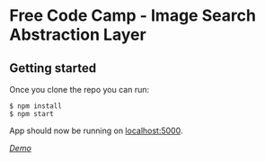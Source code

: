 # Free Code Camp - Image Search Abstraction Layer

## Getting started

Once you clone the repo you can run:

```
$ npm install
$ npm start
```

App should now be running on [localhost:5000](http://localhost:5000/).

*[Demo](https://kzt-image-search.herokuapp.com/)*